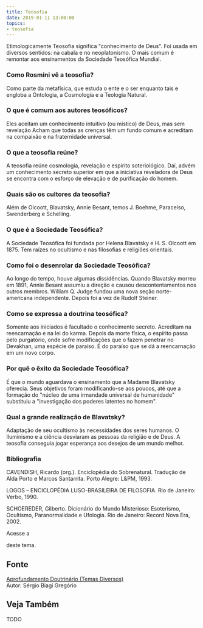 ```yaml
---
title: Teosofia
date: 2019-01-11 13:00:00
topics: 
- teosofia
---
```


Etimologicamente Teosofia significa "conhecimento de Deus". Foi usada em
diversos sentidos: na cabala e no neoplatonismo. O mais comum é remontar
aos ensinamentos da Sociedade Teosófica Mundial.

### Como Rosmini vê a teosofia?
Como parte da metafísica, que estuda o ente e o ser enquanto tais e
engloba a Ontologia, a Cosmologia e a Teologia Natural.

### O que é comum aos autores teosóficos?
Eles aceitam um conhecimento intuitivo (ou místico) de Deus, mas sem
revelação Acham que todas as crenças têm um fundo comum e acreditam na
compaixão e na fraternidade universal.

### O que a teosofia reúne?
A teosofia reúne cosmologia, revelação e espírito soteriológico. Daí,
advém um conhecimento secreto superior em que a iniciativa reveladora de
Deus se encontra com o esforço de elevação e de purificação do homem.

### Quais são os cultores da teosofia?
Além de Olcoott, Blavatsky, Annie Besant, temos J. Boehme, Paracelso,
Swenderberg e Schelling.

### O que é a Sociedade Teosófica?
A Sociedade Teosófica foi fundada por Helena Blavatsky e H. S. Olcoott
em 1875. Tem raízes no ocultismo e nas filosofias e religiões orientais.

### Como foi o desenrolar da Sociedade Teosófica?
Ao longo do tempo, houve algumas dissidências. Quando Blavatsky morreu
em 1891, Annie Besant assumiu a direção e causou descontentamentos nos
outros membros. William Q. Judge fundou uma nova seção norte-americana
independente. Depois foi a vez de Rudolf Steiner.

### Como se expressa a doutrina teosófica?
Somente aos iniciados é facultado o conhecimento secreto. Acreditam na
reencarnação e na lei do karma. Depois da morte física, o espírito passa
pelo purgatório, onde sofre modificações que o fazem penetrar no
Devakhan, uma espécie de paraíso. É do paraíso que se dá a reencarnação
em um novo corpo.

### Por quê o êxito da Sociedade Teosófica?
É que o mundo aguardava o ensinamento que a Madame Blavatsky oferecia.
Seus objetivos foram modificando-se aos poucos, até que a formação do
"núcleo de uma irmandade universal de humanidade" substituiu a
"investigação dos poderes latentes no homem".

### Qual a grande realização de Blavatsky?
Adaptação de seu ocultismo às necessidades dos seres humanos. O
Iluminismo e a ciência desviaram as pessoas da religião e de Deus. A
teosofia conseguia jogar esperança aos desejos de um mundo melhor.


### Bibliografia
CAVENDISH, Ricardo (org.). Enciclopédia do Sobrenatural. Tradução de
Alda Porto e Marcos Santarrita. Porto Alegre: L&PM, 1993.

LOGOS – ENCICLOPÉDIA LUSO-BRASILEIRA DE FILOSOFIA. Rio de Janeiro:
Verbo, 1990.

SCHOEREDER, Gilberto. Dicionário do Mundo Misterioso: Esoterismo,
Ocultismo, Paranormalidade e Ufologia. Rio de Janeiro: Record Nova Era,
2002.

Acesse a

deste tema.

## Fonte
[Aprofundamento Doutrinário (Temas Diversos)](https://sites.google.com/view/aprofundamentodoutrinario/teosofia)  
Autor: Sérgio Biagi Gregório



## Veja Também
TODO


